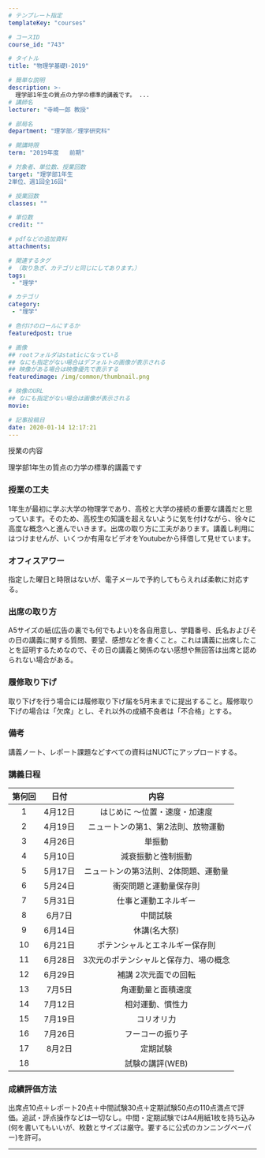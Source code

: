 ```yaml
---
# テンプレート指定
templateKey: "courses"

# コースID
course_id: "743"

# タイトル
title: "物理学基礎Ⅰ-2019"

# 簡単な説明
description: >-
  理学部1年生の質点の力学の標準的講義です。 ...
# 講師名
lecturer: "寺崎一郎 教授"

# 部局名
department: "理学部／理学研究科"

# 開講時限
term: "2019年度	前期"

# 対象者、単位数、授業回数
target: "理学部1年生
2単位、週1回全16回"

# 授業回数
classes: ""

# 単位数
credit: ""

# pdfなどの追加資料
attachments:

# 関連するタグ
# （取り急ぎ、カテゴリと同じにしてあります。）
tags:
 - "理学"

# カテゴリ
category:
 - "理学"

# 色付けのロールにするか
featuredpost: true

# 画像
## rootフォルダはstaticになっている
## なにも指定がない場合はデフォルトの画像が表示される
## 映像がある場合は映像優先で表示する
featuredimage: /img/common/thumbnail.png

# 映像のURL
## なにも指定がない場合は画像が表示される
movie: 

# 記事投稿日
date: 2020-01-14 12:17:21
---
```




授業の内容

理学部1年生の質点の力学の標準的講義です

### 授業の工夫
1年生が最初に学ぶ大学の物理学であり、高校と大学の接続の重要な講義だと思っています。そのため、高校生の知識を超えないように気を付けながら、徐々に高度な概念へと進んでいきます。出席の取り方に工夫があります。講義し利用にはつけませんが、いくつか有用なビデオをYoutubeから拝借して見せています。








### オフィスアワー
指定した曜日と時限はないが、電子メールで予約してもらえれば柔軟に対応する。

### 出席の取り方
A5サイズの紙(広告の裏でも何でもよい)を各自用意し、学籍番号、氏名およびその日の講義に関する質問、要望、感想などを書くこと。これは講義に出席したことを証明するためなので、その日の講義と関係のない感想や無回答は出席と認められない場合がある。



### 履修取り下げ
取り下げを行う場合には履修取り下げ届を5月末までに提出すること。履修取り下げの場合は「欠席」とし、それ以外の成績不良者は「不合格」とする。

### 備考
講義ノート、レポート課題などすべての資料はNUCTにアップロードする。


### 講義日程
| 第何回 | 日付 | 内容 |
|:----:|:-----:|:--------:|
| 1 | 4月12日 | はじめに ～位置・速度・加速度 |
| 2 | 4月19日 | ニュートンの第1、第2法則、放物運動|
| 3 | 4月26日| 単振動 |
| 4 | 5月10日 | 減衰振動と強制振動 |
| 5 | 5月17日 | ニュートンの第3法則、2体問題、運動量 |
| 6 | 5月24日 | 衝突問題と運動量保存則 |
| 7 | 5月31日 | 仕事と運動エネルギー |
| 8 | 6月7日 | 中間試験 |
| 9 | 6月14日 | 休講(名大祭) |
| 10 | 6月21日 | ポテンシャルとエネルギー保存則 |
| 11 | 6月28日 | 3次元のポテンシャルと保存力、場の概念 |
| 12 | 6月29日 | 補講 2次元面での回転 |
| 13 | 7月5日 | 角運動量と面積速度 |
| 14 | 7月12日 | 相対運動、慣性力 |
| 15 | 7月19日 | コリオリ力 |
| 16 | 7月26日 | フーコーの振り子 |
| 17 | 8月2日 | 定期試験 |
| 18 || 試験の講評(WEB) |












### 成績評価方法
出席点10点＋レポート20点＋中間試験30点＋定期試験50点の110点満点で評価。追試・評点操作などは一切なし。中間・定期試験ではA4用紙1枚を持ち込み(何を書いてもいいが、枚数とサイズは厳守。要するに公式のカンニングペーパー)を許可。



-----